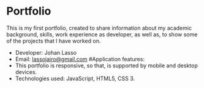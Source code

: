# Portfolio
This is my first portfolio, created to share information about my academic background, skills, work experience as developer, as well as, 
to show some of the projects that I have worked on. 
- Developer: Johan Lasso
- Email: lassojairo@gmail.com
#Application features:
- This portfolio is responsive, so that, is supported by mobile and desktop devices.
- Technologies used: JavaScript, HTML5, CSS 3.